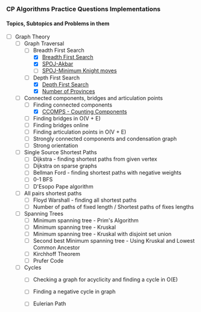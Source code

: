 ### CP Algorithms Practice Questions Implementations

#### Topics, Subtopics and Problems in them

- [ ] Graph Theory
    - [ ] Graph Traversal
        - [ ] Breadth First Search 
            - [x] [Breadth First Search](https://www.geeksforgeeks.org/problems/bfs-traversal-of-graph/0)
            - [x] [SPOJ-Akbar](https://www.spoj.com/problems/AKBAR/)
            - [ ] [SPOJ-Minimum Knight moves](https://www.spoj.com/problems/NAKANJ/)
        - [ ] Depth First Search
            - [x] [Depth First Search](https://www.geeksforgeeks.org/problems/depth-first-traversal-for-a-graph/1?itm_source=geeksforgeeks&itm_medium=article&itm_campaign=bottom_sticky_on_article)
            - [x] [Number of Provinces](https://www.geeksforgeeks.org/problems/number-of-provinces/1)
    - [ ] Connected components, bridges and articulation points
        - [ ] Finding connected components
            - [x] [CCOMPS - Counting Components](https://www.spoj.com/problems/CCOMPS/)
        - [ ] Finding bridges in O(V + E)
        - [ ] Finding bridges online
        - [ ] Finding articulation points in O(V + E)
        - [ ] Strongly connected components and condensation graph
        - [ ] Strong orientation
    - [ ] Single Source Shortest Paths
        - [ ] Dijkstra - finding shortest paths from given vertex
        - [ ] Dijkstra on sparse graphs
        - [ ] Bellman Ford - finding shortest paths with negative weights
        - [ ] 0-1 BFS
        - [ ] D'Esopo Pape algorithm
    - [ ] All pairs shortest paths
        - [ ] Floyd Warshall - finding all shortest paths
        - [ ] Number of paths of fixed length / Shortest paths of fixes lengths
    - [ ] Spanning Trees
        - [ ] Minimum spanning tree - Prim's Algorithm
        - [ ] Minimum spanning tree - Kruskal
        - [ ] Minimum spanning tree - Kruskal with disjoint set union
        - [ ] Second best Minimum spanning tree - Using Kruskal and Lowest Common Ancestor
        - [ ] Kirchhoff Theorem
        - [ ] Prufer Code
    - [ ] Cycles
        - [ ] Checking a graph for acyclicity and finding a cycle in O(E)
        - [ ] Finding a negative cycle in graph
        - [ ] Eulerian Path
    

